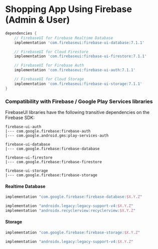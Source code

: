 # Shopping App Using Firebase (Admin & User)

```groovy
dependencies {
    // FirebaseUI for Firebase Realtime Database
    implementation 'com.firebaseui:firebase-ui-database:7.1.1'

    // FirebaseUI for Cloud Firestore
    implementation 'com.firebaseui:firebase-ui-firestore:7.1.1'

    // FirebaseUI for Firebase Auth
    implementation 'com.firebaseui:firebase-ui-auth:7.1.1'

    // FirebaseUI for Cloud Storage
    implementation 'com.firebaseui:firebase-ui-storage:7.1.1'
}
```


### Compatibility with Firebase / Google Play Services libraries

FirebaseUI libraries have the following transitive dependencies on the Firebase SDK:
```
firebase-ui-auth
|--- com.google.firebase:firebase-auth
|--- com.google.android.gms:play-services-auth

firebase-ui-database
|--- com.google.firebase:firebase-database

firebase-ui-firestore
|--- com.google.firebase:firebase-firestore

firebase-ui-storage
|--- com.google.firebase:firebase-storage
```

#### Realtime Database

```groovy
implementation "com.google.firebase:firebase-database:$X.Y.Z"

implementation "androidx.legacy:legacy-support-v4:$X.Y.Z"
implementation "androidx.recyclerview:recyclerview:$X.Y.Z"
```

#### Storage

```groovy
implementation "com.google.firebase:firebase-storage:$X.Y.Z"

implementation "androidx.legacy:legacy-support-v4:$X.Y.Z"

